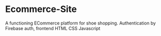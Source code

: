 # Ecommerce-Site
A functioning ECommerce platform for shoe shopping. Authentication by Firebase auth, frontend HTML CSS Javascript
